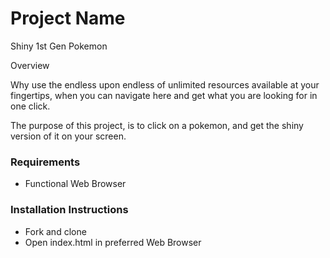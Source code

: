 # Project Name
Shiny 1st Gen Pokemon

Overview

Why use the endless upon endless of unlimited resources available at your fingertips, when you can navigate here and get what you are looking for in one click.

The purpose of this project, is to click on a pokemon, and get the shiny version of it on your screen.

### Requirements 
* Functional Web Browser

### Installation Instructions 
* Fork and clone
* Open index.html in preferred Web Browser



